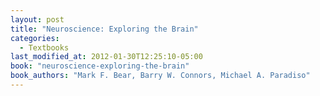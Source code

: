 ```yaml
---
layout: post
title: "Neuroscience: Exploring the Brain"
categories:
  - Textbooks
last_modified_at: 2012-01-30T12:25:10-05:00
book: "neuroscience-exploring-the-brain"
book_authors: "Mark F. Bear, Barry W. Connors, Michael A. Paradiso"
---
```

